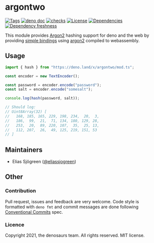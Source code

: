 # argontwo

[![Tags](https://img.shields.io/github/release/denosaurs/argontwo)](https://github.com/denosaurs/argontwo/releases)
[![deno doc](https://doc.deno.land/badge.svg)](https://doc.deno.land/https/deno.land/x/argontwo/mod.ts)
[![checks](https://github.com/denosaurs/argontwo/actions/workflows/checks.yml/badge.svg)](https://github.com/denosaurs/argontwo/actions/workflows/checks.yml)
[![License](https://img.shields.io/github/license/denosaurs/argontwo)](https://github.com/denosaurs/argontwo/blob/master/LICENSE)
[![Dependencies](https://img.shields.io/endpoint?url=https%3A%2F%2Fdeno-visualizer.danopia.net%2Fshields%2Fdep-count%2Fhttps%2Fdeno.land%2Fx%2Fargontwo%2Fmod.ts)](https://deno-visualizer.danopia.net/dependencies-of/https/deno.land/x/argontwo/mod.ts)
[![Dependency freshness](https://img.shields.io/endpoint?url=https%3A%2F%2Fdeno-visualizer.danopia.net%2Fshields%2Fupdates%2Fhttps%2Fdeno.land%2Fx%2Fargontwo%2Fmod.ts)](https://deno-visualizer.danopia.net/dependencies-of/https/deno.land/x/argontwo/mod.ts)

This module provides [Argon2](https://en.wikipedia.org/wiki/Argon2) hashing
support for deno and the web by providing [simple bindings](src/lib.rs) using
[argon2](https://github.com/RustCrypto/password-hashes/tree/master/argon2)
compiled to webassembly.

## Usage

```ts
import { hash } from "https://deno.land/x/argontwo/mod.ts";

const encoder = new TextEncoder();

const password = encoder.encode("password");
const salt = encoder.encode("somesalt");

console.log(hash(password, salt));

// Should log:
// Uint8Array(32) [
//   168, 185, 165, 229, 198, 234,  20,  3,
//   186,  99,  21,  71, 134, 180, 129, 28,
//   253,  20,  89, 220, 107,  35,  25, 13,
//   112, 207,  26,  49, 125, 219, 151, 53
// ]
```

## Maintainers

- Elias Sjögreen ([@eliassjogreen](https://github.com/eliassjogreen))

## Other

### Contribution

Pull request, issues and feedback are very welcome. Code style is formatted with
`deno fmt` and commit messages are done following
[Conventional Commits](https://www.conventionalcommits.org/en/v1.0.0/) spec.

### Licence

Copyright 2021, the denosaurs team. All rights reserved. MIT license.
